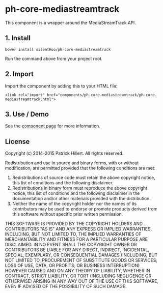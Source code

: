ph-core-mediastreamtrack
================

This component is a wrapper around the MediaStreamTrack API.

## 1. Install

`bower install silentHoo/ph-core-mediastreamtrack`

Run the command above from your project root.

## 2. Import

Import the component by adding this to your HTML file:

`<link rel="import" href="components/ph-core-mediastreamtrack/ph-core-mediastreamtrack.html">`

## 3. Use / Demo

See the [component page](http://silentHoo.github.io/ph-core-mediastreamtrack) for more information.

## License

Copyright (c) 2014-2015 Patrick Hillert. All rights reserved.

Redistribution and use in source and binary forms, with or without
modification, are permitted provided that the following conditions are
met:

1. Redistributions of source code must retain the above copyright
notice, this list of conditions and the following disclaimer.
2. Redistributions in binary form must reproduce the above
copyright notice, this list of conditions and the following disclaimer
in the documentation and/or other materials provided with the
distribution.
3. Neither the name of the copyright holder nor the names of its
contributors may be used to endorse or promote products derived from
this software without specific prior written permission.

THIS SOFTWARE IS PROVIDED BY THE COPYRIGHT HOLDERS AND CONTRIBUTORS
"AS IS" AND ANY EXPRESS OR IMPLIED WARRANTIES, INCLUDING, BUT NOT
LIMITED TO, THE IMPLIED WARRANTIES OF MERCHANTABILITY AND FITNESS FOR
A PARTICULAR PURPOSE ARE DISCLAIMED. IN NO EVENT SHALL THE COPYRIGHT
OWNER OR CONTRIBUTORS BE LIABLE FOR ANY DIRECT, INDIRECT, INCIDENTAL,
SPECIAL, EXEMPLARY, OR CONSEQUENTIAL DAMAGES (INCLUDING, BUT NOT
LIMITED TO, PROCUREMENT OF SUBSTITUTE GOODS OR SERVICES; LOSS OF USE,
DATA, OR PROFITS; OR BUSINESS INTERRUPTION) HOWEVER CAUSED AND ON ANY
THEORY OF LIABILITY, WHETHER IN CONTRACT, STRICT LIABILITY, OR TORT
(INCLUDING NEGLIGENCE OR OTHERWISE) ARISING IN ANY WAY OUT OF THE USE
OF THIS SOFTWARE, EVEN IF ADVISED OF THE POSSIBILITY OF SUCH DAMAGE.